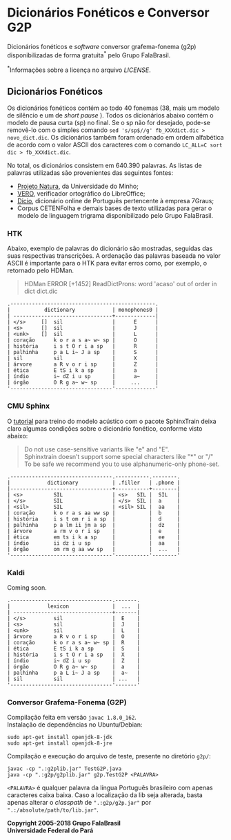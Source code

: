 # Dicionários Fonéticos e Conversor G2P
Dicionários fonéticos e _software_ conversor grafema-fonema (g2p)
disponibilizadas de forma gratuita<sup>\*</sup> pelo Grupo FalaBrasil.

<sup>\*</sup>Informações sobre a licença no arquivo _LICENSE_.

## Dicionários Fonéticos
Os dicionários fonéticos contém ao todo 40 fonemas (38, mais um modelo de
silêncio e um de _short pause_ ). Todos os dicionários abaixo contém o modelo
de pausa curta (sp) no final. Se o sp não for desejado, pode-se removê-lo com
o simples comando `sed 's/sp$//g' fb_XXXdict.dic > novo_dict.dic`. Os
dicionários também foram ordenado em ordem alfabética de acordo com o valor
ASCII dos caracteres com o comando `LC_ALL=C sort dic > fb_XXXdict.dic`.

No total, os dicionários consistem em 640.390 palavras. As listas de palavras
utilizadas são provenientes das seguintes fontes:

- [Projeto Natura](http://natura.di.uminho.pt/wiki/doku.php), da Universidade do
Minho; 
- [VERO](https://pt-br.libreoffice.org/projetos/vero/), verificador ortográfico
do LibreOffice;
- [Dicio](https://www.dicio.com.br/), dicionário online de Português pertencente
à empresa 7Graus;
- Corpus CETENFolha e demais bases de texto utilizadas para gerar o modelo de
linguagem trigrama disponibilizado pelo Grupo FalaBrasil.

### HTK
Abaixo, exemplo de palavras do dicionário são mostradas, seguidas das suas
respectivas transcrições. A ordenação das palavras baseada no valor ASCII é 
importante para o HTK para evitar erros como, por exemplo, o retornado pelo
HDMan.

> HDMan ERROR [+1452] ReadDictProns: word 'acaso' out of order in dict dict.dic

```
.-----------------------------------------------.
|           dictionary            | monophones0 |
| --------------------------------+-------------|
| </s>     []  sil                |      E      |
| <s>      []  sil                |      J      |
| <unk>    []  sil                |      L      |
| coração      k o r a s a~ w~ sp |      O      |
| história     i s t O r i a sp   |      R      |
| palhinha     p a L i~ J a sp    |      S      |
| sil          sil                |      X      |
| árvore       a R v o r i sp     |      Z      |
| ética        E tS i k a sp      |      a      |
| índio        i~ dZ i u sp       |      a~     |
| órgão        O R g a~ w~ sp     |     ...     |
'---------------------------------'-------------'
```

### CMU Sphinx
O [tutorial](https://cmusphinx.github.io/wiki/tutorialam/) para treino do modelo
acústico com o pacote SphinxTrain deixa claro algumas condições sobre o
dicionário fonético, conforme visto abaixo:

>Do not use case-sensitive variants like "e" and "E".   
>Sphinxtrain doesn’t support some special characters like "\*" or "/"  
>To be safe we recommend you to use alphanumeric-only phone-set.

```
.---------------------------------.-----------.--------.
|            dictionary           | .filler   | .phone |
|---------------------------------+-----------+--------|
| <s>          SIL                | <s>   SIL |  SIL   | 
| </s>         SIL                | </s>  SIL |  a     |
| <sil>        SIL                | <sil> SIL |  aa    |
| coração      k o r a s aa ww sp |           |  b     | 
| história     i s t om r i a sp  |           |  d     |
| palhinha     p a lm ii jm a sp  |           |  dz    |
| árvore       a rm v o r i sp    |           |  e     |
| ética        em ts i k a sp     |           |  ee    |
| índio        ii dz i u sp       |           |  aa    |
| órgão        om rm g aa ww sp   |           |  ...   |
'---------------------------------'-----------'--------'
```

### Kaldi
Coming soon.

```
.---------------------------------.-------.
|            lexicon              |  ...  |
| --------------------------------+-------|
| </s>         sil                |  E    |
| <s>          sil                |  J    |
| <unk>        sil                |  L    |
| árvore       a R v o r i sp     |  O    |
| coração      k o r a s a~ w~ sp |  R    |
| ética        E tS i k a sp      |  S    |
| história     i s t O r i a sp   |  X    |
| índio        i~ dZ i u sp       |  Z    |
| órgão        O R g a~ w~ sp     |  a    |
| palhinha     p a L i~ J a sp    |  a~   |
| sil          sil                | ...   |   
'---------------------------------'-------'
```

### Conversor Grafema-Fonema (G2P)
Compilação feita em versão `javac 1.8.0_162`.    
Instalação de dependências no Ubuntu/Debian:   
```
sudo apt-get install openjdk-8-jdk
sudo apt-get install openjdk-8-jre
```

Compilação e execução do arquivo de teste, presente no diretório `g2p/`:   
```
javac -cp ".:g2plib.jar" TestG2P.java
java -cp ".:g2p/g2plib.jar" g2p.TestG2P <PALAVRA>
```

`<PALAVRA>` é qualquer palavra da língua Português brasileiro com apenas
caracteres caixa baixa. Caso a localização da lib seja alterada, basta apenas
alterar o _classpath_ de `".:g2p/g2p.jar"` por `".:/absolute/path/to/lib.jar"`.


__Copyright 2005-2018 Grupo FalaBrasil__   
__Universidade Federal do Pará__
